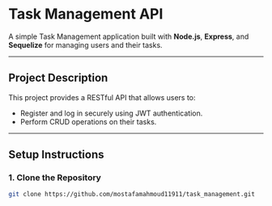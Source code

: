# Task Management API

A simple Task Management application built with **Node.js**, **Express**, and **Sequelize** for managing users and their tasks.

---

## Project Description

This project provides a RESTful API that allows users to:

- Register and log in securely using JWT authentication.
- Perform CRUD operations on their tasks.

---

## Setup Instructions

### 1. Clone the Repository

```bash
git clone https://github.com/mostafamahmoud11911/task_management.git
